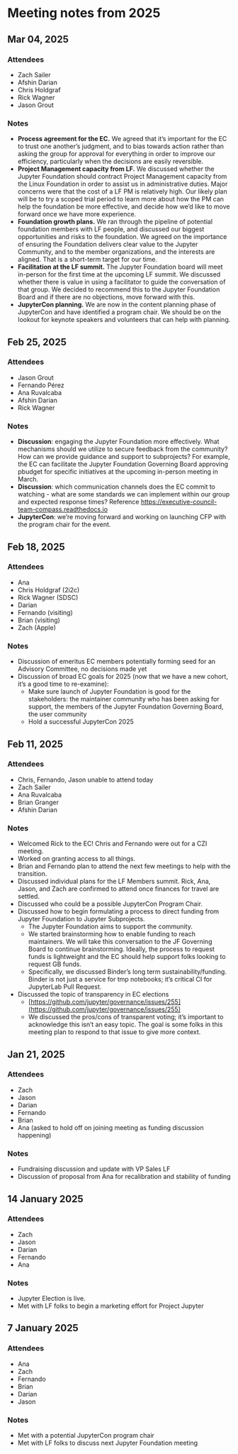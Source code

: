 # Meeting notes from 2025

## Mar 04, 2025

### Attendees

* Zach Sailer  
* Afshin Darian  
* Chris Holdgraf  
* Rick Wagner  
* Jason Grout  

### Notes

- **Process agreement for the EC.** We agreed that it’s important for the EC to trust one another’s judgment, and to bias towards action rather than asking the group for approval for everything in order to improve our efficiency, particularly when the decisions are easily reversible.
- **Project Management capacity from LF.** We discussed whether the Jupyter Foundation should contract Project Management capacity from the Linux Foundation in order to assist us in administrative duties. Major concerns were that the cost of a LF PM is relatively high. Our likely plan will be to try a scoped trial period to learn more about how the PM can help the foundation be more effective, and decide how we’d like to move forward once we have more experience.  
- **Foundation growth plans.** We ran through the pipeline of potential foundation members with LF people, and discussed our biggest opportunities and risks to the foundation. We agreed on the importance of ensuring the Foundation delivers clear value to the Jupyter Community, and to the member organizations, and the interests are aligned. That is a short-term target for our time.  
- **Facilitation at the LF summit.** The Jupyter Foundation board will meet in-person for the first time at the upcoming LF summit. We discussed whether there is value in using a facilitator to guide the conversation of that group. We decided to recommend this to the Jupyter Foundation Board and if there are no objections, move forward with this.  
- **JupyterCon planning.** We are now in the content planning phase of JupyterCon and have identified a program chair. We should be on the lookout for keynote speakers and volunteers that can help with planning.



## Feb 25, 2025

### Attendees

* Jason Grout  
* Fernando Pérez  
* Ana Ruvalcaba  
* Afshin Darian  
* Rick Wagner

### Notes

* **Discussion**: engaging the Jupyter Foundation more effectively. What mechanisms should we utilize to secure feedback from the community? How can we provide guidance and support to subprojects? For example, the EC can facilitate the Jupyter Foundation Governing Board approving pbudget for specific initiatives at the upcoming in-person meeting in March.  
* **Discussion**: which communication channels does the EC commit to watching \- what are some standards we can implement within our group and expected response times? Reference https://executive-council-team-compass.readthedocs.io  
* **JupyterCon**: we’re moving forward and working on launching CFP with the program chair for the event.

## Feb 18, 2025

### Attendees

* Ana   
* Chris Holdgraf (2i2c)  
* Rick Wagner (SDSC)  
* Darian  
* Fernando (visiting)  
* Brian (visiting)  
* Zach (Apple)


### Notes

* Discussion of emeritus EC members potentially forming seed for an Advisory Committee, no decisions made yet  
* Discussion of broad EC goals for 2025 (now that we have a new cohort, it’s a good time to re-examine):  
  * Make sure launch of Jupyter Foundation is good for the stakeholders: the maintainer community who has been asking for support, the members of the Jupyter Foundation Governing Board, the user community  
  * Hold a successful JupyterCon 2025

## Feb 11, 2025

### Attendees

* Chris, Fernando, Jason unable to attend today  
* Zach Sailer  
* Ana Ruvalcaba  
* Brian Granger  
* Afshin Darian

### Notes

* Welcomed Rick to the EC\! Chris and Fernando were out for a CZI meeting.   
* Worked on granting access to all things.  
* Brian and Fernando plan to attend the next few meetings to help with the transition.  
* Discussed individual plans for the LF Members summit. Rick, Ana, Jason, and Zach are confirmed to attend once finances for travel are settled.  
* Discussed who could be a possible JupyterCon Program Chair.  
* Discussed how to begin formulating a process to direct funding from Jupyter Foundation to Jupyter Subprojects.  
  * The Jupyter Foundation aims to support the community.  
  * We started brainstorming how to enable funding to reach maintainers. We will take this conversation to the JF Governing Board to continue brainstorming. Ideally, the process to request funds is lightweight and the EC should help support folks looking to request GB funds.  
  * Specifically, we discussed Binder’s long term sustainability/funding. Binder is not just a service for tmp notebooks; it’s critical CI for JupyterLab Pull Request.  
* Discussed the topic of transparency in EC elections  
  * [https://github.com/jupyter/governance/issues/255](https://github.com/jupyter/governance/issues/255)  
  * We discussed the pros/cons of transparent voting; it’s important to acknowledge this isn’t an easy topic. The goal is some folks in this meeting plan to respond to that issue to give more context.

## Jan 21, 2025

### Attendees

* Zach  
* Jason  
* Darian  
* Fernando  
* Brian  
* Ana (asked to hold off on joining meeting as funding discussion happening)

### Notes

* Fundraising discussion and update with VP Sales LF  
* Discussion of proposal from Ana for recalibration and stability of funding

## 14 January 2025

### Attendees
- Zach
- Jason
- Darian
- Fernando
- Ana

### Notes
- Jupyter Election is live.
- Met with LF folks to begin a marketing effort for Project Jupyter


## 7 January 2025

### Attendees
- Ana
- Zach
- Fernando
- Brian
- Darian
- Jason

### Notes
- Met with a potential JupyterCon program chair
- Met with LF folks to discuss next Jupyter Foundation meeting
